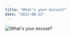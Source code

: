 ```yaml
---
title: "What's your excuse?"
date: "2013-08-22"
---
```


![What's your excuse?](http://nickfoden.files.wordpress.com/2013/08/kayak-down-frozen-waterfall.jpg)

